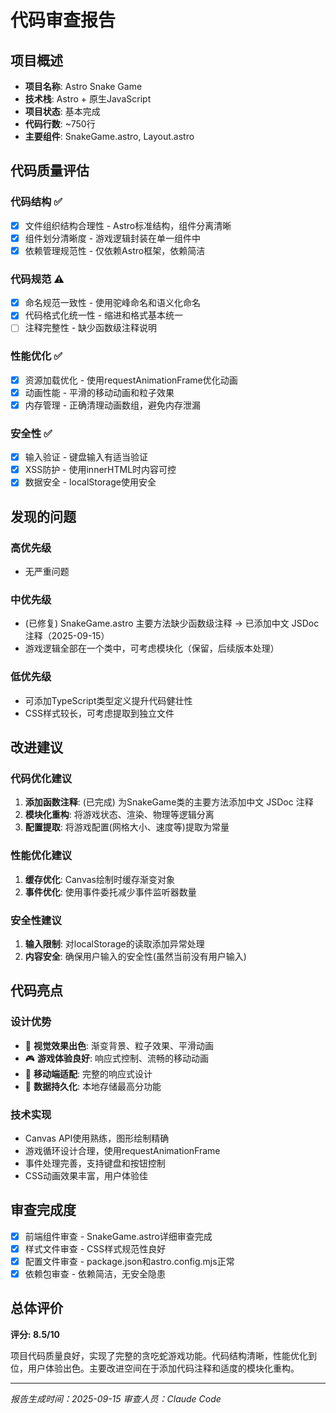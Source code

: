 # 代码审查报告

## 项目概述
- **项目名称**: Astro Snake Game
- **技术栈**: Astro + 原生JavaScript
- **项目状态**: 基本完成
- **代码行数**: ~750行
- **主要组件**: SnakeGame.astro, Layout.astro

## 代码质量评估

### 代码结构 ✅
- [x] 文件组织结构合理性 - Astro标准结构，组件分离清晰
- [x] 组件划分清晰度 - 游戏逻辑封装在单一组件中
- [x] 依赖管理规范性 - 仅依赖Astro框架，依赖简洁

### 代码规范 ⚠️
- [x] 命名规范一致性 - 使用驼峰命名和语义化命名
- [x] 代码格式化统一性 - 缩进和格式基本统一
- [ ] 注释完整性 - 缺少函数级注释说明

### 性能优化 ✅
- [x] 资源加载优化 - 使用requestAnimationFrame优化动画
- [x] 动画性能 - 平滑的移动动画和粒子效果
- [x] 内存管理 - 正确清理动画数组，避免内存泄漏

### 安全性 ✅
- [x] 输入验证 - 键盘输入有适当验证
- [x] XSS防护 - 使用innerHTML时内容可控
- [x] 数据安全 - localStorage使用安全

## 发现的问题

### 高优先级
- 无严重问题

### 中优先级
- (已修复) SnakeGame.astro 主要方法缺少函数级注释 -> 已添加中文 JSDoc 注释（2025-09-15）
- 游戏逻辑全部在一个类中，可考虑模块化（保留，后续版本处理）

### 低优先级
- 可添加TypeScript类型定义提升代码健壮性
- CSS样式较长，可考虑提取到独立文件

## 改进建议

### 代码优化建议
1. **添加函数注释**: (已完成) 为SnakeGame类的主要方法添加中文 JSDoc 注释
2. **模块化重构**: 将游戏状态、渲染、物理等逻辑分离
3. **配置提取**: 将游戏配置(网格大小、速度等)提取为常量

### 性能优化建议
1. **缓存优化**: Canvas绘制时缓存渐变对象
2. **事件优化**: 使用事件委托减少事件监听器数量

### 安全性建议
1. **输入限制**: 对localStorage的读取添加异常处理
2. **内容安全**: 确保用户输入的安全性(虽然当前没有用户输入)

## 代码亮点

### 设计优势
- 🎨 **视觉效果出色**: 渐变背景、粒子效果、平滑动画
- 🎮 **游戏体验良好**: 响应式控制、流畅的移动动画
- 📱 **移动端适配**: 完整的响应式设计
- 💾 **数据持久化**: 本地存储最高分功能

### 技术实现
- Canvas API使用熟练，图形绘制精确
- 游戏循环设计合理，使用requestAnimationFrame
- 事件处理完善，支持键盘和按钮控制
- CSS动画效果丰富，用户体验佳

## 审查完成度
- [x] 前端组件审查 - SnakeGame.astro详细审查完成
- [x] 样式文件审查 - CSS样式规范性良好
- [x] 配置文件审查 - package.json和astro.config.mjs正常
- [x] 依赖包审查 - 依赖简洁，无安全隐患

## 总体评价
**评分: 8.5/10**

项目代码质量良好，实现了完整的贪吃蛇游戏功能。代码结构清晰，性能优化到位，用户体验出色。主要改进空间在于添加代码注释和适度的模块化重构。

---
*报告生成时间：2025-09-15*
*审查人员：Claude Code*